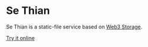 # Se Thian

Se Thian is a static-file service based on [Web3 Storage](https://web3.storage).

[Try it online](https://se-thian.vercel.app/)
